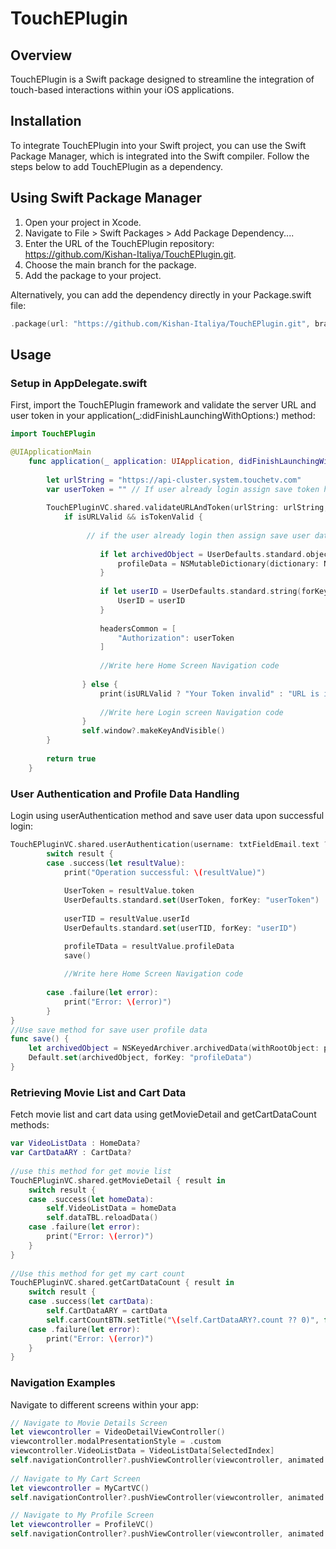 # TouchEPlugin

## Overview

TouchEPlugin is a Swift package designed to streamline the integration of touch-based interactions within your iOS applications. 

## Installation

To integrate TouchEPlugin into your Swift project, you can use the Swift Package Manager, which is integrated into the Swift compiler. Follow the steps below to add TouchEPlugin as a dependency.

## Using Swift Package Manager

1. Open your project in Xcode.
2. Navigate to File > Swift Packages > Add Package Dependency....
3. Enter the URL of the TouchEPlugin repository: https://github.com/Kishan-Italiya/TouchEPlugin.git.
4. Choose the main branch for the package.
5. Add the package to your project.

Alternatively, you can add the dependency directly in your Package.swift file:

```swift
.package(url: "https://github.com/Kishan-Italiya/TouchEPlugin.git", branch: "main"),
```

## Usage

### Setup in AppDelegate.swift
First, import the TouchEPlugin framework and validate the server URL and user token in your application(_:didFinishLaunchingWithOptions:) method:
 
```swift
import TouchEPlugin

@UIApplicationMain
    func application(_ application: UIApplication, didFinishLaunchingWithOptions launchOptions: [UIApplication.LaunchOptionsKey: Any]?) -> Bool {
        
        let urlString = "https://api-cluster.system.touchetv.com"
        var userToken = "" // If user already login assign save token here.
        
        TouchEPluginVC.shared.validateURLAndToken(urlString: urlString, token: userToken) { isURLValid, isTokenValid in
            if isURLValid && isTokenValid {
            
                 // if the user already login then assign save user data to package data profileData,UserID, headersCommon like below example 
            
                    if let archivedObject = UserDefaults.standard.object(forKey:"profileData") as? Data {
                        profileData = NSMutableDictionary(dictionary: NSKeyedUnarchiver.unarchiveObject(with: archivedObject) as! NSMutableDictionary)
                    }
                    
                    if let userID = UserDefaults.standard.string(forKey: "userID") {
                        UserID = userID
                    }
                    
                    headersCommon = [
                        "Authorization": userToken
                    ]
                    
                    //Write here Home Screen Navigation code
                    
                } else {
                    print(isURLValid ? "Your Token invalid" : "URL is invalid")
                    
                    //Write here Login screen Navigation code
                }
                self.window?.makeKeyAndVisible()
        }
        
        return true
    }
```

### User Authentication and Profile Data Handling 
Login using userAuthentication method and save user data upon successful login:

```swift
TouchEPluginVC.shared.userAuthentication(username: txtFieldEmail.text ?? "", password: txtFieldPassword.text ?? "") { result in
        switch result {
        case .success(let resultValue):
            print("Operation successful: \(resultValue)")
                
            UserToken = resultValue.token
            UserDefaults.standard.set(UserToken, forKey: "userToken")
            
            userTID = resultValue.userId
            UserDefaults.standard.set(userTID, forKey: "userID")

            profileTData = resultValue.profileData
            save()
                
            //Write here Home Screen Navigation code
                
        case .failure(let error):
            print("Error: \(error)")
        }
}
//Use save method for save user profile data
func save() {
    let archivedObject = NSKeyedArchiver.archivedData(withRootObject: profileTData)
    Default.set(archivedObject, forKey: "profileData")
}
```
### Retrieving Movie List and Cart Data
Fetch movie list and cart data using getMovieDetail and getCartDataCount methods:

```swift
var VideoListData : HomeData?
var CartDataARY : CartData?
    
//use this method for get movie list 
TouchEPluginVC.shared.getMovieDetail { result in
    switch result {
    case .success(let homeData):
        self.VideoListData = homeData
        self.dataTBL.reloadData()
    case .failure(let error):
        print("Error: \(error)")
    }
}
    
//Use this method for get my cart count         
TouchEPluginVC.shared.getCartDataCount { result in
    switch result {
    case .success(let cartData):
        self.CartDataARY = cartData
        self.cartCountBTN.setTitle("\(self.CartDataARY?.count ?? 0)", for: .normal)
    case .failure(let error):
        print("Error: \(error)")
    }
}        
```
### Navigation Examples
Navigate to different screens within your app:

```swift 
// Navigate to Movie Details Screen
let viewcontroller = VideoDetailViewController()
viewcontroller.modalPresentationStyle = .custom
viewcontroller.VideoListData = VideoListData[SelectedIndex]
self.navigationController?.pushViewController(viewcontroller, animated: true)
 
// Navigate to My Cart Screen
let viewcontroller = MyCartVC()
self.navigationController?.pushViewController(viewcontroller, animated: true)

// Navigate to My Profile Screen
let viewcontroller = ProfileVC()
self.navigationController?.pushViewController(viewcontroller, animated: true)
```
